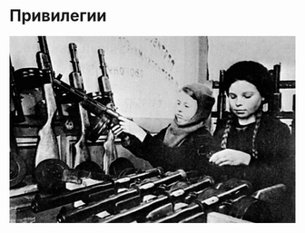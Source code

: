 # Привилегии
![Не удалось загрузить ихображение](/content/introduction/img.jpg "Заголовок изображения")